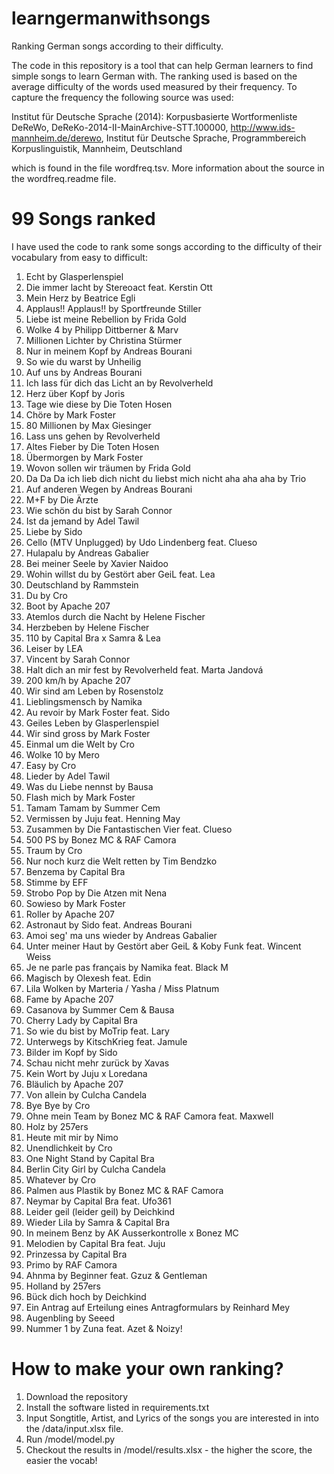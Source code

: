 # learngermanwithsongs
Ranking German songs according to their difficulty.

The code in this repository is a tool that can help German learners to find simple songs to learn German with. The ranking used is based on the average difficulty of the words used measured by their frequency. To capture the frequency the following source was used:

Institut für Deutsche Sprache (2014): Korpusbasierte
Wortformenliste DeReWo, DeReKo-2014-II-MainArchive-STT.100000,
http://www.ids-mannheim.de/derewo, Institut für Deutsche Sprache,
Programmbereich Korpuslinguistik, Mannheim, Deutschland

which is found in the file wordfreq.tsv. More information about the source in the wordfreq.readme file.

# 99 Songs ranked
I have used the code to rank some songs according to the difficulty of their vocabulary from easy to difficult:
1. Echt by Glasperlenspiel
1. Die immer lacht by Stereoact feat. Kerstin Ott
1. Mein Herz by Beatrice Egli
1. Applaus!! Applaus!! by Sportfreunde Stiller
1. Liebe ist meine Rebellion by Frida Gold
1. Wolke 4 by Philipp Dittberner & Marv
1. Millionen Lichter by Christina Stürmer
1. Nur in meinem Kopf by Andreas Bourani
1. So wie du warst by Unheilig
1. Auf uns by Andreas Bourani
1. Ich lass für dich das Licht an by Revolverheld
1. Herz über Kopf by Joris
1. Tage wie diese by Die Toten Hosen
1. Chöre by Mark Foster
1. 80 Millionen by Max Giesinger
1. Lass uns gehen by Revolverheld
1. Altes Fieber by Die Toten Hosen
1. Übermorgen by Mark Foster
1. Wovon sollen wir träumen by Frida Gold
1. Da Da Da ich lieb dich nicht du liebst mich nicht aha aha aha by Trio
1. Auf anderen Wegen by Andreas Bourani
1. M+F by Die Ärzte
1. Wie schön du bist by Sarah Connor
1. Ist da jemand by Adel Tawil
1. Liebe by Sido
1. Cello (MTV Unplugged) by Udo Lindenberg feat. Clueso
1. Hulapalu by Andreas Gabalier
1. Bei meiner Seele by Xavier Naidoo
1. Wohin willst du by Gestört aber GeiL feat. Lea
1. Deutschland by Rammstein
1. Du by Cro
1. Boot by Apache 207
1. Atemlos durch die Nacht by Helene Fischer
1. Herzbeben by Helene Fischer
1. 110 by Capital Bra x Samra & Lea
1. Leiser by LEA
1. Vincent by Sarah Connor
1. Halt dich an mir fest by Revolverheld feat. Marta Jandová
1. 200 km/h by Apache 207
1. Wir sind am Leben by Rosenstolz
1. Lieblingsmensch by Namika
1. Au revoir by Mark Foster feat. Sido
1. Geiles Leben by Glasperlenspiel
1. Wir sind gross by Mark Foster
1. Einmal um die Welt by Cro
1. Wolke 10 by Mero
1. Easy by Cro
1. Lieder by Adel Tawil
1. Was du Liebe nennst by Bausa
1. Flash mich by Mark Foster
1. Tamam Tamam by Summer Cem
1. Vermissen by Juju feat. Henning May
1. Zusammen by Die Fantastischen Vier feat. Clueso
1. 500 PS by Bonez MC & RAF Camora
1. Traum by Cro
1. Nur noch kurz die Welt retten by Tim Bendzko
1. Benzema by Capital Bra
1. Stimme by EFF
1. Strobo Pop by Die Atzen mit Nena
1. Sowieso by Mark Foster
1. Roller by Apache 207
1. Astronaut by Sido feat. Andreas Bourani
1. Amoi seg' ma uns wieder by Andreas Gabalier
1. Unter meiner Haut by Gestört aber GeiL & Koby Funk feat. Wincent Weiss
1. Je ne parle pas français by Namika feat. Black M
1. Magisch by Olexesh feat. Edin
1. Lila Wolken by Marteria / Yasha / Miss Platnum
1. Fame by Apache 207
1. Casanova by Summer Cem & Bausa
1. Cherry Lady by Capital Bra
1. So wie du bist by MoTrip feat. Lary
1. Unterwegs by KitschKrieg feat. Jamule
1. Bilder im Kopf by Sido
1. Schau nicht mehr zurück by Xavas
1. Kein Wort by Juju x Loredana
1. Bläulich by Apache 207
1. Von allein by Culcha Candela
1. Bye Bye by Cro
1. Ohne mein Team by Bonez MC & RAF Camora feat. Maxwell
1. Holz by 257ers
1. Heute mit mir by Nimo
1. Unendlichkeit by Cro
1. One Night Stand by Capital Bra
1. Berlin City Girl by Culcha Candela
1. Whatever by Cro
1. Palmen aus Plastik by Bonez MC & RAF Camora
1. Neymar by Capital Bra feat. Ufo361
1. Leider geil (leider geil) by Deichkind
1. Wieder Lila by Samra & Capital Bra
1. In meinem Benz by AK Ausserkontrolle x Bonez MC
1. Melodien by Capital Bra feat. Juju
1. Prinzessa by Capital Bra
1. Primo by RAF Camora
1. Ahnma by Beginner feat. Gzuz & Gentleman
1. Holland by 257ers
1. Bück dich hoch by Deichkind
1. Ein Antrag auf Erteilung eines Antragformulars by Reinhard Mey
1. Augenbling by Seeed
1. Nummer 1 by Zuna feat. Azet & Noizy!

# How to make your own ranking?
1. Download the repository
2. Install the software listed in requirements.txt
3. Input Songtitle, Artist, and Lyrics of the songs you are interested in into the /data/input.xlsx file.
4. Run /model/model.py
5. Checkout the results in /model/results.xlsx - the higher the score, the easier the vocab!
